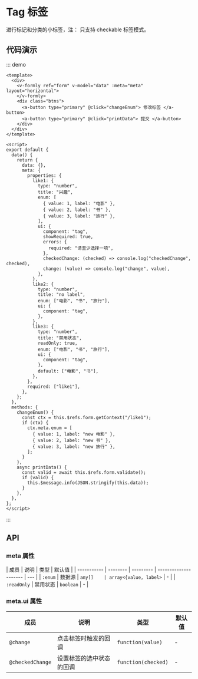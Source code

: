 # Tag 标签

进行标记和分类的小标签，注： 只支持 checkable 标签模式。

## 代码演示

::: demo

```vue
<template>
  <div>
    <v-formly ref="form" v-model="data" :meta="meta" layout="horizontal">
    </v-formly>
    <div class="btns">
      <a-button type="primary" @click="changeEnum"> 修改标签 </a-button>
      <a-button type="primary" @click="printData"> 提交 </a-button>
    </div>
  </div>
</template>

<script>
export default {
  data() {
    return {
      data: {},
      meta: {
        properties: {
          like1: {
            type: "number",
            title: "兴趣",
            enum: [
              { value: 1, label: "电影" },
              { value: 2, label: "书" },
              { value: 3, label: "旅行" },
            ],
            ui: {
              component: "tag",
              showRequired: true,
              errors: {
                required: "请至少选择一项",
              },
              checkedChange: (checked) => console.log("checkedChange", checked),
              change: (value) => console.log("change", value),
            },
          },
          like2: {
            type: "number",
            title: "no label",
            enum: ["电影", "书", "旅行"],
            ui: {
              component: "tag",
            },
          },
          like3: {
            type: "number",
            title: "禁用状态",
            readOnly: true,
            enum: ["电影", "书", "旅行"],
            ui: {
              component: "tag",
            },
            default: ["电影", "书"],
          },
        },
        required: ["like1"],
      },
    };
  },
  methods: {
    changeEnum() {
      const ctx = this.$refs.form.getContext("/like1");
      if (ctx) {
        ctx.meta.enum = [
          { value: 1, label: "new 电影" },
          { value: 2, label: "new 书" },
          { value: 3, label: "new 旅行" },
        ];
      }
    },
    async printData() {
      const valid = await this.$refs.form.validate();
      if (valid) {
        this.$message.info(JSON.stringify(this.data));
      }
    },
  },
};
</script>
```

:::

## API

### meta 属性

| 成员        | 说明     | 类型      | 默认值                |
| ----------- | -------- | --------- | --------------------- | --- |
| `:enum`     | 数据源   | `any[]    | array<{value, label>` | -   |
| `:readOnly` | 禁用状态 | `boolean` | -                     |

### meta.ui 属性

| 成员             | 说明                     | 类型                | 默认值 |
| ---------------- | ------------------------ | ------------------- | ------ |
| `@change`        | 点击标签时触发的回调     | `function(value)`   | -      |
| `@checkedChange` | 设置标签的选中状态的回调 | `function(checked)` | -      |
